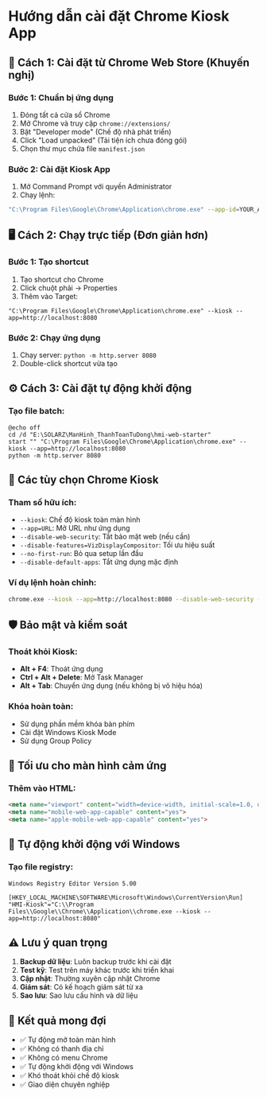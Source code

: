 # Hướng dẫn cài đặt Chrome Kiosk App

## 🚀 Cách 1: Cài đặt từ Chrome Web Store (Khuyến nghị)

### Bước 1: Chuẩn bị ứng dụng
1. Đóng tất cả cửa sổ Chrome
2. Mở Chrome và truy cập `chrome://extensions/`
3. Bật "Developer mode" (Chế độ nhà phát triển)
4. Click "Load unpacked" (Tải tiện ích chưa đóng gói)
5. Chọn thư mục chứa file `manifest.json`

### Bước 2: Cài đặt Kiosk App
1. Mở Command Prompt với quyền Administrator
2. Chạy lệnh:
```bash
"C:\Program Files\Google\Chrome\Application\chrome.exe" --app-id=YOUR_APP_ID --kiosk
```

## 🖥️ Cách 2: Chạy trực tiếp (Đơn giản hơn)

### Bước 1: Tạo shortcut
1. Tạo shortcut cho Chrome
2. Click chuột phải → Properties
3. Thêm vào Target:
```
"C:\Program Files\Google\Chrome\Application\chrome.exe" --kiosk --app=http://localhost:8080
```

### Bước 2: Chạy ứng dụng
1. Chạy server: `python -m http.server 8080`
2. Double-click shortcut vừa tạo

## ⚙️ Cách 3: Cài đặt tự động khởi động

### Tạo file batch:
```batch
@echo off
cd /d "E:\SOLARZ\ManHinh_ThanhToanTuDong\hmi-web-starter"
start "" "C:\Program Files\Google\Chrome\Application\chrome.exe" --kiosk --app=http://localhost:8080
python -m http.server 8080
```

## 🔧 Các tùy chọn Chrome Kiosk

### Tham số hữu ích:
- `--kiosk`: Chế độ kiosk toàn màn hình
- `--app=URL`: Mở URL như ứng dụng
- `--disable-web-security`: Tắt bảo mật web (nếu cần)
- `--disable-features=VizDisplayCompositor`: Tối ưu hiệu suất
- `--no-first-run`: Bỏ qua setup lần đầu
- `--disable-default-apps`: Tắt ứng dụng mặc định

### Ví dụ lệnh hoàn chỉnh:
```bash
chrome.exe --kiosk --app=http://localhost:8080 --disable-web-security --no-first-run --disable-default-apps
```

## 🛡️ Bảo mật và kiểm soát

### Thoát khỏi Kiosk:
- **Alt + F4**: Thoát ứng dụng
- **Ctrl + Alt + Delete**: Mở Task Manager
- **Alt + Tab**: Chuyển ứng dụng (nếu không bị vô hiệu hóa)

### Khóa hoàn toàn:
- Sử dụng phần mềm khóa bàn phím
- Cài đặt Windows Kiosk Mode
- Sử dụng Group Policy

## 📱 Tối ưu cho màn hình cảm ứng

### Thêm vào HTML:
```html
<meta name="viewport" content="width=device-width, initial-scale=1.0, user-scalable=no">
<meta name="mobile-web-app-capable" content="yes">
<meta name="apple-mobile-web-app-capable" content="yes">
```

## 🔄 Tự động khởi động với Windows

### Tạo file registry:
```reg
Windows Registry Editor Version 5.00

[HKEY_LOCAL_MACHINE\SOFTWARE\Microsoft\Windows\CurrentVersion\Run]
"HMI-Kiosk"="C:\\Program Files\\Google\\Chrome\\Application\\chrome.exe --kiosk --app=http://localhost:8080"
```

## ⚠️ Lưu ý quan trọng

1. **Backup dữ liệu**: Luôn backup trước khi cài đặt
2. **Test kỹ**: Test trên máy khác trước khi triển khai
3. **Cập nhật**: Thường xuyên cập nhật Chrome
4. **Giám sát**: Có kế hoạch giám sát từ xa
5. **Sao lưu**: Sao lưu cấu hình và dữ liệu

## 🎯 Kết quả mong đợi

- ✅ Tự động mở toàn màn hình
- ✅ Không có thanh địa chỉ
- ✅ Không có menu Chrome
- ✅ Tự động khởi động với Windows
- ✅ Khó thoát khỏi chế độ kiosk
- ✅ Giao diện chuyên nghiệp

